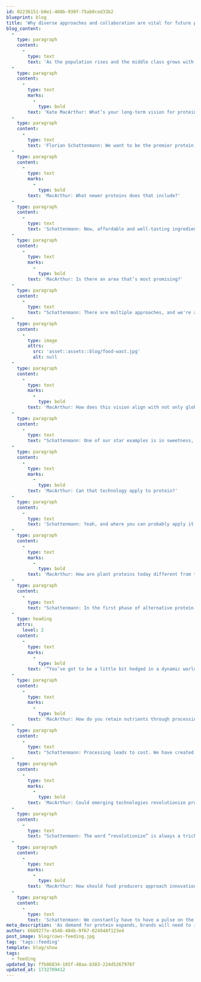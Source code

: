 ```yaml
---
id: 02236151-b0e1-460b-930f-75ab0ced33b2
blueprint: blog
title: 'Why diverse approaches and collaboration are vital for future protein needs'
blog_content:
  -
    type: paragraph
    content:
      -
        type: text
        text: 'As the population rises and the middle class grows with it, so will the demand for protein. But increasing production can strain the environment, the supply chain and food security, which is driving interest in plant-based and alternative protein sources. Florian Schattenmann is chief technology officer for Cargill, one of the leading global players in the production of protein. When he thinks what the future, he believes having multiple approaches to meet our protein needs is the best way to avoid getting caught in a hype cycle.'
  -
    type: paragraph
    content:
      -
        type: text
        marks:
          -
            type: bold
        text: 'Kate MacArthur: What’s your long-term vision for protein?'
  -
    type: paragraph
    content:
      -
        type: text
        text: 'Florian Schattenmann: We want to be the premier protein supplier 20, 30 years from now. That means you have to broaden your portfolio. Protein is the highest- index macronutrient with the highest growth rates and strong demand from the growing middle class.'
  -
    type: paragraph
    content:
      -
        type: text
        marks:
          -
            type: bold
        text: 'MacArthur: What newer proteins does that include?'
  -
    type: paragraph
    content:
      -
        type: text
        text: 'Schattenmann: New, affordable and well-tasting ingredients like mycoproteins or fungal proteins that can be created by a type of fermentation. We also see that as a longer play into cultivated proteins or hybrid products where consumers want to reduce meat consumption a bit. Ultimately, we keep investing in all protein options, including improving our animal proteins to feed our changing world.'
  -
    type: paragraph
    content:
      -
        type: text
        marks:
          -
            type: bold
        text: 'MacArthur: Is there an area that’s most promising?'
  -
    type: paragraph
    content:
      -
        type: text
        text: "Schattenmann: There are multiple approaches, and we're a big enough company that we can do multiple things at the same time. And not everything has to be invented in the house of Cargill. You’ve got to be a little bit hedged in a dynamic world. That's probably a good approach for looking into the future in general. Don't pick your winner too early because you might get caught up in a hype curve."
  -
    type: paragraph
    content:
      -
        type: image
        attrs:
          src: 'asset::assets::blog/food-wast.jpg'
          alt: null
  -
    type: paragraph
    content:
      -
        type: text
        marks:
          -
            type: bold
        text: 'MacArthur: How does this vision align with not only global food security, but also sustainability?'
  -
    type: paragraph
    content:
      -
        type: text
        text: "Schattenmann: One of our star examples is in sweetness, actually. A big trend on the nutritional side is natural, low-calorie or no-calorie sweeteners. And one of those is stevia. Stevia is grown in fields and then extracted like brewing tea. We were able to pinpoint which of the compounds in stevia extract are the best tasting and sweetest. And then we found a way to take a precision fermentation approach to make that compound in high yields. So no more big fields that you have to water and grow for a long time. You directly take sugar as an input in a fermentation process — that's an old technology — but we did it with a twist. And you can make that sweetener, which is 300 times as sweet as sugar and has the best taste from that stevia mix, in high yield."
  -
    type: paragraph
    content:
      -
        type: text
        marks:
          -
            type: bold
        text: 'MacArthur: Can that technology apply to protein?'
  -
    type: paragraph
    content:
      -
        type: text
        text: 'Schattenmann: Yeah, and where you can probably apply it first is on the dairy side. A lot of people around the world have some issue digesting dairy. This is more exploratory but a likely next step in the future of food.'
  -
    type: paragraph
    content:
      -
        type: text
        marks:
          -
            type: bold
        text: 'MacArthur: How are plant proteins today different from the cafeteria soybean burger of years ago?'
  -
    type: paragraph
    content:
      -
        type: text
        text: "Schattenmann: In the first phase of alternative protein, a lot of the companies out there focused on how you get close to that taste and texture because one thing we always learn is taste is king. So cost was left a little bit alone, so the products have been more expensive. Now we're in that second phase, and the products are getting really good. Cost is coming down a lot by decreasing the deck of ingredients and focusing on less processing. In phase three, we'll be able to build in additional nutritional benefits and cost parity to animal protein."
  -
    type: heading
    attrs:
      level: 2
    content:
      -
        type: text
        marks:
          -
            type: bold
        text: '“You’ve got to be a little bit hedged in a dynamic world. That’s probably a good approach for looking into the future in general. Don’t pick your winner too early because you might get caught up in a hype curve.”'
  -
    type: paragraph
    content:
      -
        type: text
        marks:
          -
            type: bold
        text: 'MacArthur: How do you retain nutrients through processing?'
  -
    type: paragraph
    content:
      -
        type: text
        text: "Schattenmann: Processing leads to cost. We have created a new partnership on mycoprotein with a company called Enough. They have a very efficient way of fermentation, so you don't have to separate anything, and it has all the nutrients in there. It has that meaty texture. You can eliminate a bunch of more highly processed ingredients. It's decreasing the ingredient deck, bringing ingredients by Mother Nature into the equation, and therefore driving better taste, lowering cost and retaining or even enhancing the nutritional value."
  -
    type: paragraph
    content:
      -
        type: text
        marks:
          -
            type: bold
        text: 'MacArthur: Could emerging technologies revolutionize protein?'
  -
    type: paragraph
    content:
      -
        type: text
        text: "Schattenmann: The word “revolutionize” is always a tricky one for me. Tastes are very unique. If you think about cellular protein or cultivated protein and all that has to work to make this an economic process, it's amazing how much work still has to happen. I think more and more not one of these technologies will revolutionize anything. It'll be the portfolio and using the right technology at the right time for the right application."
  -
    type: paragraph
    content:
      -
        type: text
        marks:
          -
            type: bold
        text: 'MacArthur: How should food producers approach innovation for the growing popularity of air fryers and small cooking appliances?'
  -
    type: paragraph
    content:
      -
        type: text
        text: 'Schattenmann: We constantly have to have a pulse on the dynamics in how we live. We see a lot more collaboration between the food manufacturer, a scaler like us, and maybe a technology provider. But you also see more early collaboration even with appliance makers. Because how do we make sure that the entire industry supports that? No one player can do it all.'
meta_description: 'As demand for protein expands, brands will need to innovate quickly and strategically to meet these needs without overly relying on any one innovation'
author: 6609277e-4546-484b-9f67-024948f123e4
post_image: blog/cows-feeding.jpg
tag: 'tags::feeding'
template: blog/show
tags:
  - feeding
updated_by: ffb86834-185f-48aa-b383-224d5267976f
updated_at: 1732709412
---
```


